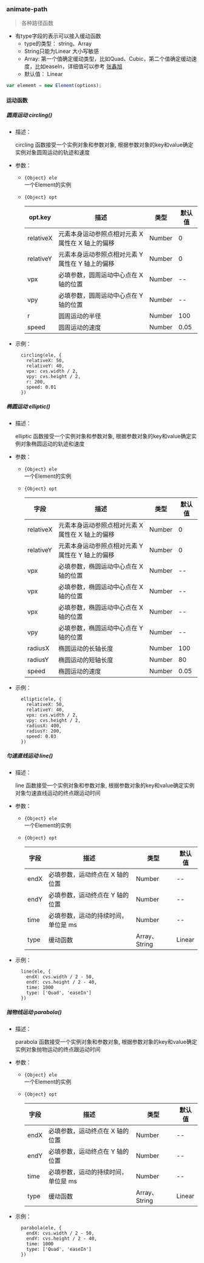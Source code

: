 
### animate-path

> 各种路径函数

- 有type字段的表示可以接入缓动函数  
  - type的类型： string、Array  
  - String只能为Linear  大小写敏感   
  - Array: 第一个值确定缓动类型，比如Quad、Cubic，第二个值确定缓动速度，比如easeIn，详细值可以参考 [张鑫旭](https://www.zhangxinxu.com/wordpress/2016/12/how-use-tween-js-animation-easing/)   
  - 默认值： Linear   
    

```js
var elememt = new Elememt(options);
```

#### 运动函数

##### 圆周运动 circling()
- 描述：  

  circling 函数接受一个实例对象和参数对象, 根据参数对象的key和value确定实例对象圆周运动的轨迹和速度
  
- 参数：  

  - `{Object} ele`   
    一个Element的实例
  - `{Object} opt`

    | opt.key      | 描述                                             | 类型   | 默认值 |
    | --------- | ------------------------------------------------ | ------ | ------ |
    | relativeX | 元素本身运动参照点相对元素 X 属性在 X 轴上的偏移 | Number | 0      |
    | relativeY | 元素本身运动参照点相对元素 Y 属性在 Y 轴上的偏移 | Number | 0      |
    | vpx       | 必填参数，圆周运动中心点在 X 轴的位置            | Number | --     |
    | vpy       | 必填参数，圆周运动中心点在 Y 轴的位置            | Number | --     |
    | r         | 圆周运动的半径                                   | Number | 100    |
    | speed     | 圆周运动的速度                                   | Number | 0.05   |

- 示例： 
  
  ```
    circling(ele, {
      relativeX: 50,
      relativeY: 40,
      vpx: cvs.width / 2,
      vpy: cvs.height / 2,
      r: 200,
      speed: 0.01   
    })
    ```
##### 椭圆运动 elliptic()

- 描述：  

  elliptic 函数接受一个实例对象和参数对象, 根据参数对象的key和value确定实例对象椭圆运动的轨迹和速度
  
- 参数：  
  
  - `{Object} ele`   
    一个Element的实例
      
  - `{Object} opt`

    | 字段      | 描述                                             | 类型   | 默认值 |
    | --------- | ------------------------------------------------ | ------ | ------ |
    | relativeX | 元素本身运动参照点相对元素 X 属性在 X 轴上的偏移 | Number | 0      |
    | relativeY | 元素本身运动参照点相对元素 Y 属性在 Y 轴上的偏移 | Number | 0      |
    | vpx       | 必填参数，椭圆运动中心点在 X 轴的位置            | Number | --     |
    | vpx       | 必填参数，椭圆运动中心点在 X 轴的位置            | Number | --     |
    | vpx       | 必填参数，椭圆运动中心点在 X 轴的位置            | Number | --     |
    | vpy       | 必填参数，椭圆运动中心点在 Y 轴的位置            | Number | --     |
    | radiusX   | 椭圆运动的长轴长度                               | Number | 100    |
    | radiusY   | 椭圆运动的短轴长度                               | Number | 80     |
    | speed     | 椭圆运动的速度                                   | Number | 0.05   |
    
- 示例： 
  
  ```
    elliptic(ele, {
      relativeX: 50,
      relativeY: 40,
      vpx: cvs.width / 2,
      vpy: cvs.height / 2,
      radiusX: 400,
      radiusY: 200,
      speed: 0.03
    })
    ```

##### 匀速直线运动 line()

- 描述：  

  line 函数接受一个实例对象和参数对象, 根据参数对象的key和value确定实例对象匀速直线运动的终点跟运动时间
  
- 参数：  
  - `{Object} ele`   
    一个Element的实例
    
  - `{Object} opt`

    | 字段 | 描述                                | 类型   | 默认值 |
    | ---- | ----------------------------------- | ------ | ------ |
    | endX | 必填参数，运动终点在 X 轴的位置     | Number | --     |
    | endY | 必填参数，运动终点在 Y 轴的位置     | Number | --     |
    | time | 必填参数，运动的持续时间，单位是 ms | Number | --     |
    | type | 缓动函数 | Array、String | Linear     |
    

- 示例： 
  
  ```
    line(ele, {
      endX: cvs.width / 2 - 50,
      endY: cvs.height / 2 - 40,
      time: 1000
      type: ['Quad', 'easeIn']
    })
    ```
    
##### 抛物线运动 parabola()

- 描述：  

  parabola 函数接受一个实例对象和参数对象, 根据参数对象的key和value确定实例对象抛物运动的终点跟运动时间
  
- 参数：  
  - `{Object} ele`   
    一个Element的实例
      
  - `{Object} opt`

    | 字段 | 描述                                | 类型   | 默认值 |
    | ---- | ----------------------------------- | ------ | ------ |
    | endX | 必填参数，运动终点在 X 轴的位置     | Number | --     |
    | endY | 必填参数，运动终点在 Y 轴的位置     | Number | --     |
    | time | 必填参数，运动的持续时间，单位是 ms | Number | --     |
    | type | 缓动函数 | Array、String | Linear     |

- 示例： 
  ```
    parabola(ele, {
      endX: cvs.width / 2 - 50,
      endY: cvs.height / 2 - 40,
      time: 1000
      type: ['Quad', 'easeIn']
    })
    ```